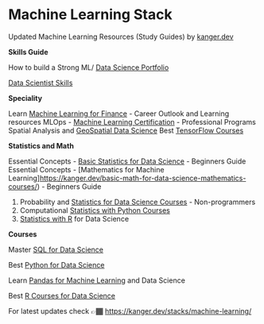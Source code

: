 # Machine Learning Stack

Updated Machine Learning Resources (Study Guides) by [kanger.dev](https://kanger.dev)

**Skills Guide**

How to build a Strong ML/ [Data Science Portfolio](https://kanger.dev/how-build-data-science-portfolio/)

[Data Scientist Skills](https://kanger.dev/data-scientist-skills/)

**Speciality**

Learn [Machine Learning for Finance](https://kanger.dev/machine-learning-for-finance-courses/) - Career Outlook and Learning resources
MLOps - [Machine Learning Certification](https://kanger.dev/mlops-machine-learning-engineer-certifications-ml/) - Professional Programs
Spatial Analysis and [GeoSpatial Data Science](https://kanger.dev/learn-geo-spatial-analysis-gis-python-r-courses/)
Best [TensorFlow Courses](https://kanger.dev/tensorflow-courses/)

**Statistics and Math**

Essential Concepts - [Basic Statistics for Data Science](https://kanger.dev/basic-statistics-for-data-science-concepts-guide/) - Beginners Guide
Essential Concepts - [Mathematics for Machine Learning]https://kanger.dev/basic-math-for-data-science-mathematics-courses/) - Beginners Guide

1. Probability and [Statistics for Data Science Courses](https://kanger.dev/learn-statistics-for-data-science-courses/) - Non-programmers
2. Computational [Statistics with Python Courses](https://kanger.dev/computational-statistics-python-courses/)
3. [Statistics with R](https://kanger.dev/data-science-statistics-r-programming/) for Data Science


**Courses**

Master [SQL for Data Science](https://kanger.dev/learn-best-sql-courses-data-science/)

Best [Python for Data Science](https://kanger.dev/learn-python-data-science-courses/)

Learn [Pandas for Machine Learning](https://kanger.dev/data-science-pandas-machine-learning/) and Data Science

Best [R Courses for Data Science](https://kanger.dev/r-for-data-science-courses/)

For latest updates check 👉🏾 https://kanger.dev/stacks/machine-learning/
